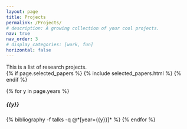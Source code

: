 ```yaml
---
layout: page
title: Projects
permalink: /Projects/
# description: A growing collection of your cool projects.
nav: true
nav_order: 3
# display_categories: [work, fun]
horizontal: false
---
```


<div style="text-align: justify">
This is a list of research projects.
</div>

<div class="publications">
{% if page.selected_papers %}
  {% include selected_papers.html %}
{% endif %}

{% for y in page.years %}
  <h5 class="year">{{y}}</h5>
  {% bibliography -f talks -q @*[year={{y}}]* %}
{% endfor %}

</div>
